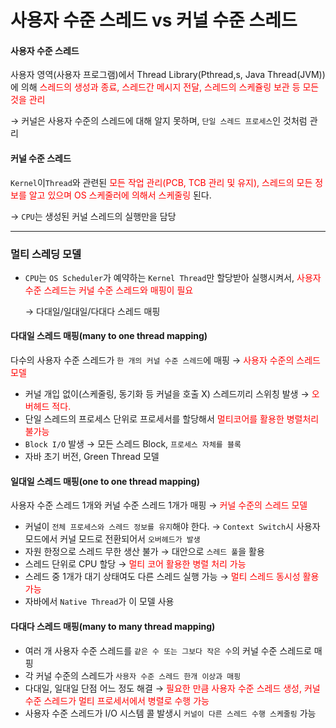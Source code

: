 # 사용자 수준 스레드 vs 커널 수준 스레드

#### 사용자 수준 스레드

사용자 영역(사용자 프로그램)에서 Thread Library(Pthread,s, Java Thread(JVM))에 의해 <span style="color:red;">스레드의 생성과 종료, 스레드간 메시지 전달, 스레드의 스케쥴링 보관 등 모든 것을 관리</span>

  → 커널은 사용자 수준의 스레드에 대해 알지 못하며, `단일 스레드 프로세스`인 것처럼 관리

#### 커널 수준 스레드

`Kernel`이`Thread`와 관련된 <span style="color:red;">모든 작업 관리(PCB, TCB 관리 및 유지), 스레드의 모든 정보를 알고 있으며 OS 스케줄러에 의해서 스케줄링 </span>된다.

→ `CPU`는 생성된 커널 스레드의 실행만을 담당

---
### 멀티 스레딩 모델
- `CPU`는 `OS Scheduler`가 예약하는 `Kernel Thread`만 할당받아 실행시켜서, <span style="color:red;">사용자 수준 스레드는 커널 수준 스레드와 매핑이 필요</span>

   → 다대일/일대일/다대다 스레드 매핑

#### 다대일 스레드 매핑(many to one thread mapping)
다수의 사용자 수준 스레드가 `한 개의 커널 수준 스레드`에 매핑 → <span style="color:red;">사용자 수준의 스레드 모델</span>
- 커널 개입 없이(스케줄링, 동기화 등 커널을 호출 X) 스레드끼리 스위칭 발생 → <span style="color:red;">오버헤드 적다.</span>
- 단일 스레드의 프로세스 단위로 프로세서를 할당해서  <span style="color:red;">멀티코어를 활용한 병렬처리 불가능</span>
- `Block I/O` 발생 → 모든 스레드 Block, `프로세스 자체를 블록`
- 자바 초기 버전, Green Thread 모델


#### 일대일 스레드 매핑(one to one thread mapping)
사용자 수준 스레드 1개와 커널 수준 스레드 1개가 매핑 → <span style="color:red;">커널 수준의 스레드 모델</span>
- 커널이 `전체 프로세스와 스레드 정보를 유지`해야 한다. → `Context Switch`시 사용자 모드에서 커널 모드로 전환되어서 `오버헤드가 발생`
- 자원 한정으로 스레드 무한 생산 불가 → 대안으로 `스레드 풀`을 활용
- 스레드 단위로 CPU 할당 → <span style="color:red;">멀티 코어 활용한 병렬 처리 가능</span>
- 스레드 중 1개가 대기 상태여도 다른 스레드 실행 가능 → <span style="color:red;">멀티 스레드 동시성 활용 가능</span>
- 자바에서 `Native Thread`가 이 모델 사용

#### 다대다 스레드 매핑(many to many thread mapping)
- 여러 개 사용자 수준 스레드를 `같은 수 또는 그보다 작은 수`의 커널 수준 스레드로 매핑
- 각 커널 수준의 스레드가 `사용자 수준 스레드 한개 이상과 매핑`
- 다대일, 일대일 단점 어느 정도 해결 → <span style="color:red;">필요한 만큼 사용자 수준 스레드 생성, 커널 수준 스레드가 멀티 프로세서에서 병렬로 수행 가능</span>
- 사용자 수준 스레드가 I/O 시스템 콜 발생시 `커널이 다른 스레드 수행 스케줄링` 가능